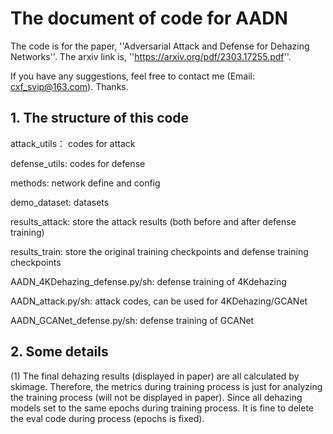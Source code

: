 # The document of code for AADN

The code is for the paper, ''Adversarial Attack and Defense for Dehazing Networks''. 
The arxiv link is, ''https://arxiv.org/pdf/2303.17255.pdf''.

 If you have any suggestions, feel free to contact me (Email: cxf_svip@163.com). Thanks.

## 1. The structure of this code 
attack_utils： codes for attack

defense_utils: codes for defense

methods: network define and config

demo_dataset: datasets

results_attack: store the attack results (both before and after defense training)

results_train: store the original training checkpoints and defense training checkpoints

AADN_4KDehazing_defense.py/sh: defense training of 4Kdehazing

AADN_attack.py/sh: attack codes, can be used for 4KDehazing/GCANet

AADN_GCANet_defense.py/sh: defense training of GCANet

## 2. Some details
(1) The final dehazing results (displayed in paper) are all calculated by skimage. Therefore, the metrics during training process is just for analyzing the training process (will not be displayed in paper). 
Since all dehazing models set to the same epochs during training process. It is fine to delete the eval code
during process (epochs is fixed).
